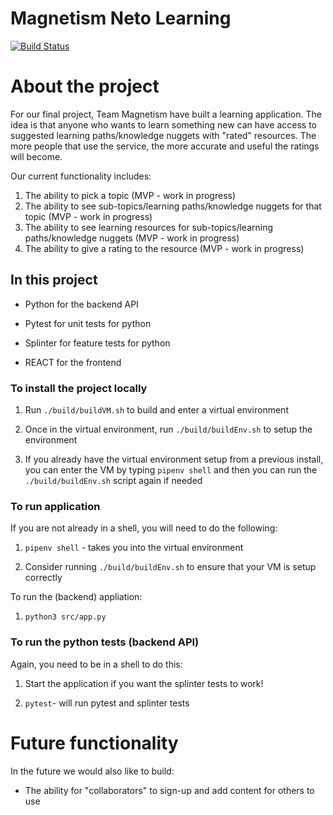Magnetism Neto Learning
=======================

[![Build Status](https://travis-ci.com/mattTea/magnetism.svg?branch=master)](https://travis-ci.com/mattTea/magnetism)

# About the project

For our final project, Team Magnetism have built a learning application. The idea is that anyone who wants to learn something new can have access to suggested learning paths/knowledge nuggets with "rated" resources. The more people that use the service, the more accurate and useful the ratings will become.

Our current functionality includes:

1. The ability to pick a topic (MVP - work in progress)
2. The ability to see sub-topics/learning paths/knowledge nuggets for that topic (MVP - work in progress)
3. The ability to see learning resources for sub-topics/learning paths/knowledge nuggets (MVP - work in progress)
4. The ability to give a rating to the resource (MVP - work in progress)

## In this project

- Python for the backend API
- Pytest for unit tests for python
- Splinter for feature tests for python

- REACT for the frontend

### To install the project locally

1. Run `./build/buildVM.sh` to build and enter a virtual environment

2. Once in the virtual environment, run `./build/buildEnv.sh` to setup the environment

3. If you already have the virtual environment setup from a previous install, you can enter the VM by typing `pipenv shell` and then you can run the `./build/buildEnv.sh` script again if needed

### To run application

If you are not already in a shell, you will need to do the following:

1. `pipenv shell` - takes you into the virtual environment

2. Consider running `./build/buildEnv.sh` to ensure that your VM is setup correctly

To run the (backend) appliation:

1. `python3 src/app.py`

### To run the python tests (backend API)

Again, you need to be in a shell to do this:

1. Start the application if you want the splinter tests to work!

2. `pytest`- will run pytest and splinter tests

# Future functionality

In the future we would also like to build:

- The ability for "collaborators" to sign-up and add content for others to use
